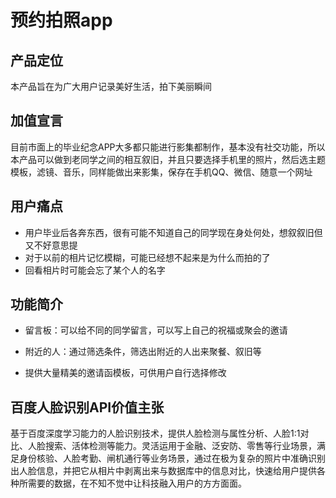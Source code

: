 # 预约拍照app

## 产品定位
本产品旨在为广大用户记录美好生活，拍下美丽瞬间

## 加值宣言
目前市面上的毕业纪念APP大多都只能进行影集都制作，基本没有社交功能，所以本产品可以做到老同学之间的相互叙旧，并且只要选择手机里的照片，然后选主题模板，滤镜、音乐，同样能做出来影集，保存在手机QQ、微信、随意一个网址

## 用户痛点
* 用户毕业后各奔东西，很有可能不知道自己的同学现在身处何处，想叙叙旧但又不好意思提
* 对于以前的相片记忆模糊，可能已经想不起来是为什么而拍的了
* 回看相片时可能会忘了某个人的名字

## 功能简介
* 留言板：可以给不同的同学留言，可以写上自己的祝福或聚会的邀请

* 附近的人：通过筛选条件，筛选出附近的人出来聚餐、叙旧等

* 提供大量精美的邀请函模板，可供用户自行选择修改

## 百度人脸识别API价值主张
基于百度深度学习能力的人脸识别技术，提供人脸检测与属性分析、人脸1:1对比、人脸搜索、活体检测等能力。灵活运用于金融、泛安防、零售等行业场景，满足身份核验、人脸考勤、闸机通行等业务场景，通过在极为复杂的照片中准确识别出人脸信息，并把它从相片中剥离出来与数据库中的信息对比，快速给用户提供各种所需要的数据，在不知不觉中让科技融入用户的方方面面。

